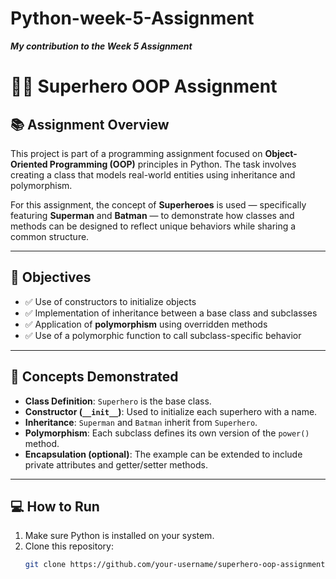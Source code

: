 # Python-week-5-Assignment
***My contribution to the Week 5 Assignment***

# 🦸‍♂️ Superhero OOP Assignment

## 📚 Assignment Overview

This project is part of a programming assignment focused on **Object-Oriented Programming (OOP)** principles in Python. The task involves creating a class that models real-world entities using inheritance and polymorphism.

For this assignment, the concept of **Superheroes** is used — specifically featuring **Superman** and **Batman** — to demonstrate how classes and methods can be designed to reflect unique behaviors while sharing a common structure.

---

## 🎯 Objectives

- ✅ Use of constructors to initialize objects
- ✅ Implementation of inheritance between a base class and subclasses
- ✅ Application of **polymorphism** using overridden methods
- ✅ Use of a polymorphic function to call subclass-specific behavior

---

## 🧠 Concepts Demonstrated

- **Class Definition**: `Superhero` is the base class.
- **Constructor (`__init__`)**: Used to initialize each superhero with a name.
- **Inheritance**: `Superman` and `Batman` inherit from `Superhero`.
- **Polymorphism**: Each subclass defines its own version of the `power()` method.
- **Encapsulation (optional)**: The example can be extended to include private attributes and getter/setter methods.

---

## 💻 How to Run

1. Make sure Python is installed on your system.
2. Clone this repository:
   ```bash
   git clone https://github.com/your-username/superhero-oop-assignment.git
